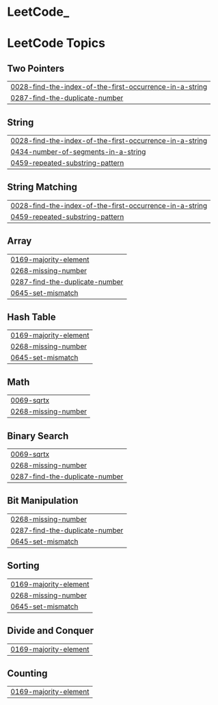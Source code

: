 # LeetCode_

<!---LeetCode Topics Start-->
# LeetCode Topics
## Two Pointers
|  |
| ------- |
| [0028-find-the-index-of-the-first-occurrence-in-a-string](https://github.com/kavinilavu5077/LeetCode_/tree/master/0028-find-the-index-of-the-first-occurrence-in-a-string) |
| [0287-find-the-duplicate-number](https://github.com/kavinilavu5077/LeetCode_/tree/master/0287-find-the-duplicate-number) |
## String
|  |
| ------- |
| [0028-find-the-index-of-the-first-occurrence-in-a-string](https://github.com/kavinilavu5077/LeetCode_/tree/master/0028-find-the-index-of-the-first-occurrence-in-a-string) |
| [0434-number-of-segments-in-a-string](https://github.com/kavinilavu5077/LeetCode_/tree/master/0434-number-of-segments-in-a-string) |
| [0459-repeated-substring-pattern](https://github.com/kavinilavu5077/LeetCode_/tree/master/0459-repeated-substring-pattern) |
## String Matching
|  |
| ------- |
| [0028-find-the-index-of-the-first-occurrence-in-a-string](https://github.com/kavinilavu5077/LeetCode_/tree/master/0028-find-the-index-of-the-first-occurrence-in-a-string) |
| [0459-repeated-substring-pattern](https://github.com/kavinilavu5077/LeetCode_/tree/master/0459-repeated-substring-pattern) |
## Array
|  |
| ------- |
| [0169-majority-element](https://github.com/kavinilavu5077/LeetCode_/tree/master/0169-majority-element) |
| [0268-missing-number](https://github.com/kavinilavu5077/LeetCode_/tree/master/0268-missing-number) |
| [0287-find-the-duplicate-number](https://github.com/kavinilavu5077/LeetCode_/tree/master/0287-find-the-duplicate-number) |
| [0645-set-mismatch](https://github.com/kavinilavu5077/LeetCode_/tree/master/0645-set-mismatch) |
## Hash Table
|  |
| ------- |
| [0169-majority-element](https://github.com/kavinilavu5077/LeetCode_/tree/master/0169-majority-element) |
| [0268-missing-number](https://github.com/kavinilavu5077/LeetCode_/tree/master/0268-missing-number) |
| [0645-set-mismatch](https://github.com/kavinilavu5077/LeetCode_/tree/master/0645-set-mismatch) |
## Math
|  |
| ------- |
| [0069-sqrtx](https://github.com/kavinilavu5077/LeetCode_/tree/master/0069-sqrtx) |
| [0268-missing-number](https://github.com/kavinilavu5077/LeetCode_/tree/master/0268-missing-number) |
## Binary Search
|  |
| ------- |
| [0069-sqrtx](https://github.com/kavinilavu5077/LeetCode_/tree/master/0069-sqrtx) |
| [0268-missing-number](https://github.com/kavinilavu5077/LeetCode_/tree/master/0268-missing-number) |
| [0287-find-the-duplicate-number](https://github.com/kavinilavu5077/LeetCode_/tree/master/0287-find-the-duplicate-number) |
## Bit Manipulation
|  |
| ------- |
| [0268-missing-number](https://github.com/kavinilavu5077/LeetCode_/tree/master/0268-missing-number) |
| [0287-find-the-duplicate-number](https://github.com/kavinilavu5077/LeetCode_/tree/master/0287-find-the-duplicate-number) |
| [0645-set-mismatch](https://github.com/kavinilavu5077/LeetCode_/tree/master/0645-set-mismatch) |
## Sorting
|  |
| ------- |
| [0169-majority-element](https://github.com/kavinilavu5077/LeetCode_/tree/master/0169-majority-element) |
| [0268-missing-number](https://github.com/kavinilavu5077/LeetCode_/tree/master/0268-missing-number) |
| [0645-set-mismatch](https://github.com/kavinilavu5077/LeetCode_/tree/master/0645-set-mismatch) |
## Divide and Conquer
|  |
| ------- |
| [0169-majority-element](https://github.com/kavinilavu5077/LeetCode_/tree/master/0169-majority-element) |
## Counting
|  |
| ------- |
| [0169-majority-element](https://github.com/kavinilavu5077/LeetCode_/tree/master/0169-majority-element) |
<!---LeetCode Topics End-->